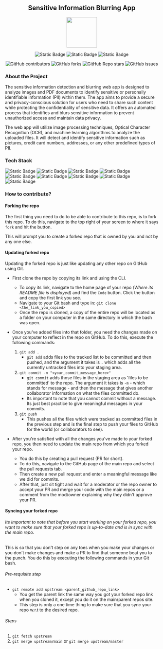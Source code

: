 <div align='center'>

## Sensitive Information Blurring App

<img src='https://github.com/upes-open/Git-WorkShop/assets/101355193/b9315c8e-5aaa-438e-ab5a-48b25571dc90' width=100>

![Static Badge](https://img.shields.io/badge/Discord-202020?logo=discord&logoColor=%235865F2&link=http%3A%2F%2Fdiscord.gg%2F2rnWsvkX)    ![Static Badge](https://img.shields.io/badge/Twitter-202020?logo=twitter&logoColor=%231DA1F2&link=https%3A%2F%2Ftwitter.com%2FUpesOpen)    ![Static Badge](https://img.shields.io/badge/Instagram-202020?logo=instagram&logoColor=%23E4405F&link=https%3A%2F%2Fwww.instagram.com%2Fupesopen_%2F)



![GitHub contributors](https://img.shields.io/github/contributors/upes-open/https%3A%2F%2Fgithub.com%2Fupes-open%2FOSoC-Sensitive-Information-Blurring-App) ![GitHub forks](https://img.shields.io/github/forks/upes-open/https%3A%2F%2Fgithub.com%2Fupes-open%2FOSoC-Sensitive-Information-Blurring-App) ![GitHub Repo stars](https://img.shields.io/github/stars/upes-open/https%3A%2F%2Fgithub.com%2Fupes-open%2FOSoC-Sensitive-Information-Blurring-App) ![GitHub issues](https://img.shields.io/github/issues/upes-open/https%3A%2F%2Fgithub.com%2Fupes-open%2FOSoC-Sensitive-Information-Blurring-App)

</div>

### About the Project
The sensitive information detection and blurring web app is designed to analyze images and PDF documents to identify sensitive or personally identifiable information (PII) within them. The app aims to provide a secure and privacy-conscious solution for users who need to share such content while protecting the confidentiality of sensitive data. It offers an automated process that identifies and blurs sensitive information to prevent unauthorized access and maintain data privacy.

The web app will utilize image processing techniques, Optical Character Recognition (OCR), and machine learning algorithms to analyze the uploaded files. It will detect and identify sensitive information such as pictures, credit card numbers, addresses, or any other predefined types of PII.


### Tech Stack

![Static Badge](https://img.shields.io/badge/NodeJS-101010?logo=nodedotjs&logoColor=%23339933)    ![Static Badge](https://img.shields.io/badge/MongoDB-101010?logo=mongodb&logoColor=%2347A248)    ![Static Badge](https://img.shields.io/badge/ReactJS-101010?logo=react&logoColor=%2361DAFB)    ![Static Badge](https://img.shields.io/badge/HTML-101010?logo=html5&logoColor=%23E34F26)    ![Static Badge](https://img.shields.io/badge/JavaScript-101010?logo=javascript&logoColor=%23F7DF1E)    ![Static Badge](https://img.shields.io/badge/Python-101010?logo=python&logoColor=%233776AB)    ![Static Badge](https://img.shields.io/badge/Firebase-101010?logo=firebase&logoColor=%23FFCA28)    ![Static Badge](https://img.shields.io/badge/OpenCV-101010?logo=opencv&logoColor=%235C3EE8)    ![Static Badge](https://img.shields.io/badge/TensorFlow-101010?logo=tensorflow&logoColor=%23FF6F00)



### How to contribute?
#### Forking the repo
The first thing you need to do to be able to contribute to this repo, is to fork this repo. To do this, navigate to the top right of your screen to where it says `fork` and hit the button.

This will prompt you to create a forked repo that is owned by you and not by any one else.

#### Updating forked repo
Updating the forked repo is just like updating any other repo on GitHub using Git.

- First clone the repo by copying its link and using the CLI.
    - To copy its link, navigate to the home page of your repo *(Where its README file is displayed)* and find the `Code` button. Click the button and copy the first link you see.
    - Navigate to your Git bash and type in:
    `git clone <the_link_you_copied>`
    - Once the repo is cloned, a copy of the entire repo will be located as a folder on your computer in the same directory in which the bash was open.

- Once you've added files into that folder, you need the changes made on your computer to reflect in the repo on GitHub. To do this, execute the following commands:

    1. `git add .`
        - `git add` adds files to the tracked list to be committed and then pushed, and the argument it takes is `.` which adds all the currently untracked files into your staging area.
    2. `git commit -m "<your_commit_message_here>"`
        - `git commit` adds those files in the staging area as 'files to be committed' to the repo. The argument it takes is `-m` - which stands for message - and then the message that gives another collaborator information on what the files committed do.
        - Its important to note that you cannot commit without a message. Its just best practice to give meaningful messages in your commits.
    3. `git push`
        - This pushes all the files which were tracked as committed files in the previous step and is the final step to push your files to GitHub for the world (or collaborators to see).

- After you're satisfied with all the changes you've made to your forked repo, you then need to update the main repo from which you forked your repo.
    - You do this by creating a pull request (PR for short).
    - To do this, navigate to the GitHub page of the main repo and select the pull requests tab.
    - Then create a new pull request and enter a meaningful message like we did for commits.
    - After that, just sit tight and wait for a moderator or the repo owner to accept your PR and merge your code with the main repos or a comment from the mod/owner explaining why they didn't approve your PR.

#### Syncing your forked repo
###### Its important to note that before you start working on your forked repo, you want to make sure that your forked repo is up-to-date and is in sync with the main repo.
This is so that you don't step on any toes when you make your changes or you don't make changes and make a PR to find that someone beat you to the punch. You do this by executing the following commands in your Git bash.

###### Pre-requisite step
- `git remote add upstream <parent_github_repo_link>`
    - You get the parent link the same way you got your forked repo link when you cloned it, except you do it on the main/parent repos site.
    - This step is only a one time thing to make sure that you sync your repo w.r.t to the desired repo.

###### Steps
1. `git fetch upstream`
2. `git merge upstream/main` or `git merge upstream/master`
